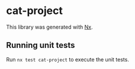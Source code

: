 # cat-project

This library was generated with [Nx](https://nx.dev).

## Running unit tests

Run `nx test cat-project` to execute the unit tests.
